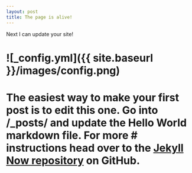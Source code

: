 ```yaml
---
layout: post
title: The page is alive!
---
```


Next I can update your site!

# ![_config.yml]({{ site.baseurl }}/images/config.png)

# The easiest way to make your first post is to edit this one. Go into /_posts/ and update the Hello World markdown file. For more # instructions head over to the [Jekyll Now repository](https://github.com/barryclark/jekyll-now) on GitHub.
